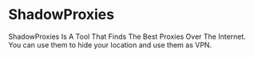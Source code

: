 # ShadowProxies
ShadowProxies Is A Tool That Finds The Best Proxies Over The Internet. You can use them to hide your location and use them as VPN.
